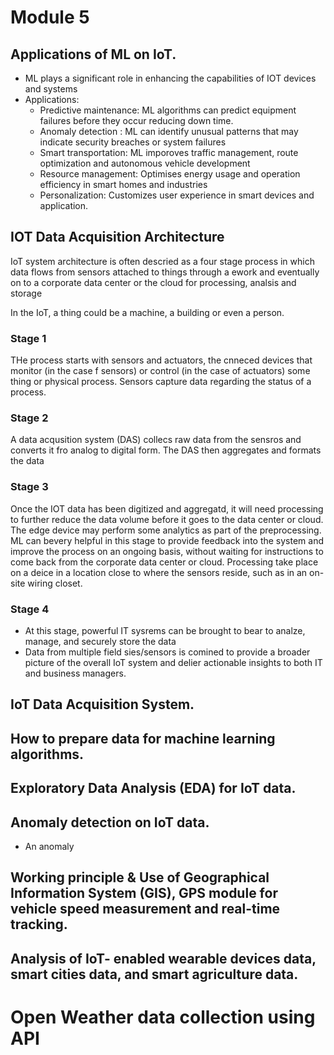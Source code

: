 # Module 5

## Applications of ML on IoT.

* ML plays a significant role in enhancing the capabilities of IOT devices and systems
* Applications: 
    * Predictive maintenance: ML algorithms can predict equipment failures before they occur reducing down time.   
    * Anomaly detection : ML can identify unusual patterns that may indicate security breaches or system failures
    * Smart transportation: ML imporoves traffic management, route optimization and autonomous vehicle development
    * Resource management: Optimises energy usage and operation efficiency in smart homes and industries
    * Personalization: Customizes user experience in smart devices and application.

## IOT Data Acquisition Architecture
IoT system architecture is often descried as a four stage process in which data flows from sensors attached to things through a ework and eventually
on to a corporate data center or the cloud for processing, analsis and storage

In the IoT, a thing could be a machine, a building or even a person. 

### Stage 1
THe process starts with sensors and actuators, the cnneced devices that monitor (in the case f sensors) or control (in the case of actuators) some thing or physical process. Sensors capture data regarding the status of a process.

### Stage 2
A data acqusition system (DAS) collecs raw data from the sensros and converts it fro analog to digital form. The DAS then aggregates and formats the data

### Stage 3
Once the IOT data has been digitized and aggregatd, it will need processing to further reduce the data volume before it goes to the data center or cloud. The edge device may perform some analytics as part of the preprocessing. ML can bevery helpful in this stage to provide feedback into the system and improve the process on an ongoing basis, without waiting for instructions to come back from the corporate data center or cloud. Processing take place on a deice in a location close to where the sensors reside, such as in an on-site wiring closet. 

### Stage 4
* At this stage, powerful IT sysrems can be brought to bear to analze, manage, and securely store the data
* Data from multiple field sies/sensors is comined to provide a broader picture of the overall IoT system and delier actionable insights to both IT and business managers.


## IoT Data Acquisition System.
## How to prepare data for machine learning algorithms.
## Exploratory Data Analysis (EDA) for IoT data.
## Anomaly detection on IoT data. 

* An anomaly 

## Working principle & Use of Geographical Information System (GIS), GPS module for vehicle speed measurement and real-time tracking.
## Analysis of IoT- enabled wearable devices data, smart cities data, and smart agriculture data.



# Open Weather data collection using API